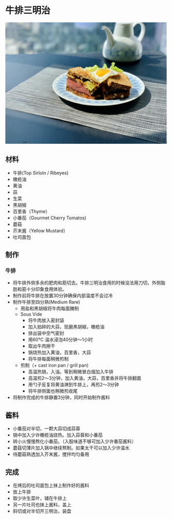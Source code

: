 # 牛排三明治

![牛排三明治](../images/牛排三明治.jpeg)

## 材料

- 牛排(Top Sirloin / Ribeyes)
- 橄榄油
- 黄油
- 蒜
- 生菜
- 黑胡椒
- 百里香（Thyme）
- 小番茄（Gourmet Cherry Tomatos)
- 蘑菇
- 芥末酱（Yellow Mustard）
- 吐司面包

## 制作

### 牛排

- 将牛排外侧多余的肥肉和筋切去。牛排三明治食用的时候没法用刀切，外侧脂肪和筋十分印象食用体验。
- 制作前将牛排在放置30分钟确保内部温度不会过冷
- 制作牛排至四分熟(Medium Rare)
  - 用盐和黑胡椒将牛肉每面腌制
  - Sous Vide
    - 将牛肉放入密封袋
    - 加入拍碎的大蒜，现磨黑胡椒，橄榄油
    - 排出袋中空气密封
    - 用60°C 温水浸泡40分钟～1小时
    - 取出牛肉擦干
    - 锅烧热加入黄油，百里香，大蒜
    - 将牛排每面稍微煎制
  - 煎制（+ cast iron pan / grill pan)
    - 高温热锅，入油。等到稍微冒白烟加入牛排
    - 高温煎2～3分钟，加入黄油，大蒜，百里香并将牛排翻面
    - 用勺子反复将黄油淋到牛排上，再煎2～3分钟
    - 将牛排侧面也稍微煎收尾
- 将制作完成的牛排静置3分钟，同时开始制作酱料

## 酱料

- 小番茄对半切，一颗大蒜切成蒜蓉
- 锅中加入少许橄榄油烧热。加入蒜蓉和小番茄
- 转小火慢慢熬化小番茄。（入股味道不够可加入少许番茄酱料）
- 蘑菇切薄片加入锅中继续熬制。如果太干可以加入少许温水
- 待蘑菇熟透加入芥末酱，搅拌均匀备用

## 完成

- 在烤后的吐司面包上抹上制作好的酱料
- 放上牛排
- 取少许生菜叶，铺在牛排上
- 另一片吐司也抹上酱料，盖上
- 斜切或对半切开三明治，装盘
